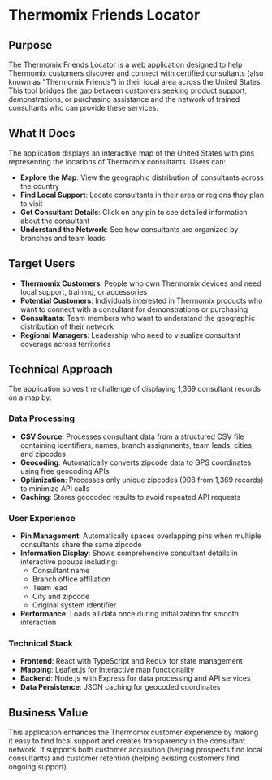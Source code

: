 # Thermomix Friends Locator

## Purpose
The Thermomix Friends Locator is a web application designed to help Thermomix customers discover and connect with certified consultants (also known as "Thermomix Friends") in their local area across the United States. This tool bridges the gap between customers seeking product support, demonstrations, or purchasing assistance and the network of trained consultants who can provide these services.

## What It Does
The application displays an interactive map of the United States with pins representing the locations of Thermomix consultants. Users can:

- **Explore the Map**: View the geographic distribution of consultants across the country
- **Find Local Support**: Locate consultants in their area or regions they plan to visit
- **Get Consultant Details**: Click on any pin to see detailed information about the consultant
- **Understand the Network**: See how consultants are organized by branches and team leads

## Target Users
- **Thermomix Customers**: People who own Thermomix devices and need local support, training, or accessories
- **Potential Customers**: Individuals interested in Thermomix products who want to connect with a consultant for demonstrations or purchasing
- **Consultants**: Team members who want to understand the geographic distribution of their network
- **Regional Managers**: Leadership who need to visualize consultant coverage across territories

## Technical Approach
The application solves the challenge of displaying 1,369 consultant records on a map by:

### Data Processing
- **CSV Source**: Processes consultant data from a structured CSV file containing identifiers, names, branch assignments, team leads, cities, and zipcodes
- **Geocoding**: Automatically converts zipcode data to GPS coordinates using free geocoding APIs
- **Optimization**: Processes only unique zipcodes (908 from 1,369 records) to minimize API calls
- **Caching**: Stores geocoded results to avoid repeated API requests

### User Experience
- **Pin Management**: Automatically spaces overlapping pins when multiple consultants share the same zipcode
- **Information Display**: Shows comprehensive consultant details in interactive popups including:
  - Consultant name
  - Branch office affiliation  
  - Team lead
  - City and zipcode
  - Original system identifier
- **Performance**: Loads all data once during initialization for smooth interaction

### Technical Stack
- **Frontend**: React with TypeScript and Redux for state management
- **Mapping**: Leaflet.js for interactive map functionality
- **Backend**: Node.js with Express for data processing and API services
- **Data Persistence**: JSON caching for geocoded coordinates

## Business Value
This application enhances the Thermomix customer experience by making it easy to find local support and creates transparency in the consultant network. It supports both customer acquisition (helping prospects find local consultants) and customer retention (helping existing customers find ongoing support).

